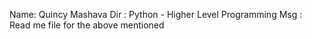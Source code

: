 Name: Quincy Mashava
Dir : Python - Higher Level Programming
Msg : Read me file for the above mentioned